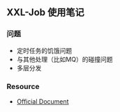 ## XXL-Job 使用笔记

### 问题
- 定时任务的饥饿问题
- 与其他处理（比如MQ）的碰撞问题
- 多层分发



### Resource
- [Official Document](https://www.xuxueli.com/xxl-job/)